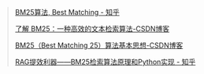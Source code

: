 





> [BM25算法, Best Matching - 知乎](https://zhuanlan.zhihu.com/p/79202151)
>
> [了解 BM25：一种高效的文本检索算法-CSDN博客](https://blog.csdn.net/keeppractice/article/details/145215298)
>
> [BM25（Best Matching 25）算法基本思想-CSDN博客](https://blog.csdn.net/ssw_1990/article/details/135590601)
>
> [RAG提效利器——BM25检索算法原理和Python实现 - 知乎](https://zhuanlan.zhihu.com/p/670322092)